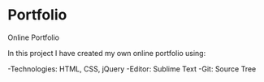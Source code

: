 # Portfolio
Online Portfolio

In this project I have created my own online portfolio using:

-Technologies: HTML, CSS, jQuery
-Editor: Sublime Text
-Git: Source Tree
